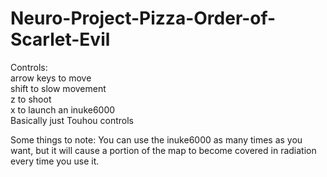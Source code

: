 # Neuro-Project-Pizza-Order-of-Scarlet-Evil

<p>Controls: <br>
arrow keys to move <br>
shift to slow movement <br>
z to shoot <br>
x to launch an inuke6000 <br>
Basically just Touhou controls
</p>
<p>
Some things to note: 
You can use the inuke6000 as many times as you want, but it will cause a portion of the map to become covered in radiation every time you use it. 
</p>
